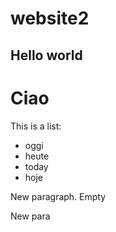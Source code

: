 # website2
## Hello world
# Ciao

This is a list:
- oggi
- heute
- today
- hoje

New paragraph.
Empty

New para

